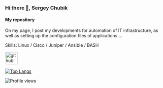 ### Hi there 👋, Sergey Chubik
#### My repository
On my page, I post my developments for automation of IT infrastructure, as well as setting up the configuration files of applications ...

Skills: Linux / Cisco / Juniper / Ansible / BASH 

[<img src='https://cdn.jsdelivr.net/npm/simple-icons@3.0.1/icons/github.svg' alt='github' height='40'>](https://github.com/sergey-chubik)  

[![Top Langs](https://github-readme-stats.vercel.app/api/top-langs/?username=sergey-chubik)](https://github.com/anuraghazra/github-readme-stats)

![Profile views](https://gpvc.arturio.dev/sergey-chubik)  
